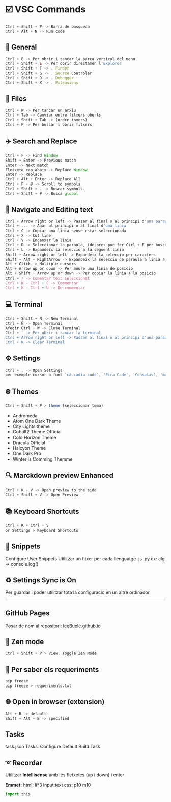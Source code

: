 # :ballot_box_with_check: VSC Commands

```javascript
Ctrl + Shift + P -> Barra de busqueda
Ctrl + Alt + N -> Run code
```

## :art: General

```javascript
Ctrl + B -> Per obrir i tancar la barra vertical del menu
Ctrl + Shift + E -> Per obrir directamen l'Explorer
Ctrl + Shift + F -> . Finder
Ctrl + Shift + G -> . Source Controler
Ctrl + Shift + D -> . Debugger
Ctrl + Shift + X -> . Extensions
```

## :file_folder: Files

```javascript
Ctrl + W -> Per tancar un arxiu
Ctrl + Tab -> Canviar entre fitxers oberts
Ctrl + Shift + Tab -> (ordre invers)
Ctrl + P -> Per buscar i obrir fitxers
```

## :airplane: Search and Replace

```javascript
Ctrl + F -> Find Window
Shift + Enter -> Previous match
Enter -> Next match
Fletxeta cap abaix -> Replace Window
Enter -> Replace
Ctrl + Alt + Enter -> Replace All
Ctrl + P + @ -> Scroll to symbols
Ctrl + Shift + . -> Buscar symbols
Ctrl + Shift + # -> Busca global
```

## :bookmark_tabs: Navigate and Editing text

```javascript
Ctrl + Arrow right or left -> Passar al final o al principi d'una paraula
Ctrl + ... -> Anar al principi o al final d'una linia
Ctrl + C -> Copiar una linia sense estar seleccionada
Ctrl + X -> Cut line
Ctrl + V -> Enganxar la linia
Ctrl + D -> Seleccionar la paraula, (despres puc fer Ctrl + F per buscar o Ctrl + C per copiar)
Ctrl + L -> Expandeix la seleccio a la seguent linia
Shift + Arrow right or left -> Expandeix la seleccio per caracters
Shift + Alt + RightArrow -> Expandeix la seleccio de paraula a linia a paragraf a tot
Alt + Click -> Multiple cursors
Alt + Arrow up or down -> Per moure una linia de posicio
Alt + Shift + Arrow up or down -> Per copiar la linia a la posicio
Ctrl + / -> Comentar text seleccionat
Ctrl + K - Ctrl + C -> Commentar
Ctrl + K - Ctrl + U -> Descommentar
```

## :computer: Terminal

```javascript
Ctrl + Shift + Ñ -> New Terminal
Ctrl + Ñ -> Open Terminal
Afegir Ctrl + W -> Close Terminal
Ctrl + ` -> Per obrir i tancar la terminal
Ctrl + Arrow right or left -> Passar al final o al principi d'una paraula
Ctrl + K -> Clear Terminal
```

## :gear: Settings

```javascript
Ctrl + , -> Open Settings
per exemple cursor o font 'cascadia code', 'Fira Code', 'Consolas', 'monospace'
```

## :snowflake: Themes

```javascript
Ctrl + Shift + P > theme (seleccionar tema)
```

* Andromeda
* Atom One Dark Theme
* City Lights theme
* Cobalt2 Theme Official
* Cold Horizon Theme
* Dracula Official
* Halcyon Theme
* One Dark Pro
* Winter is Comming Themme

## :mag: Marckdown preview Enhanced

```javascript
Ctrl + K - V -> Open preview to the side
Ctrl + Shift + V -> Open Preview
```

## :books: Keyboard Shortcuts

```javascript
Ctrl + K + Ctrl + S
or Settings > Keyboard Shortcuts
```

## :gem: Snippets

Configure User Snippets
Utilitzar un fitxer per cada llenguatge .js .py
ex: clg -> console.log()

## :recycle: Settings Sync is On

Per guardar i poder utilitzar tota la configuracio en un altre ordinador

----

## GitHub Pages

Posar de nom al repositori: IceBucle.github.io

## :dvd: Zen mode

```javascript
Ctrl + Shift + P > View: Toggle Zen Mode
```

## :memo: Per saber els requeriments

```bash
pip freeze
pip freeze > requeriments.txt
```

## :globe_with_meridians: Open in browser (extension)

```python
Alt + B -> default
Shift + Alt + B -> specified
```

## Tasks

task.json
Tasks: Configure Default Build Task

## :curly_loop: Recordar

Utilitzar **Intellisense** amb les fletxetes (up i down) i enter

**Emmet:**
html: li*3 input:text
css: p10 m10

```python
import this
```

